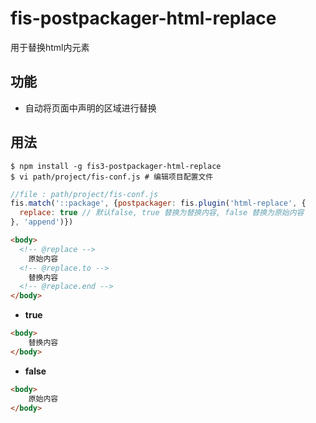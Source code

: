 # fis-postpackager-html-replace
用于替换html内元素

## 功能

 - 自动将页面中声明的区域进行替换

## 用法
```shell
$ npm install -g fis3-postpackager-html-replace
$ vi path/project/fis-conf.js # 编辑项目配置文件
```

```javascript
//file : path/project/fis-conf.js
fis.match('::package', {postpackager: fis.plugin('html-replace', {
  replace: true // 默认false, true 替换为替换内容, false 替换为原始内容
}, 'append')})
```

```html
<body>
  <!-- @replace -->
    原始内容
  <!-- @replace.to -->
    替换内容
  <!-- @replace.end -->
</body>
```

- **true**

```html
<body>
    替换内容
</body>
```

- **false**

```html
<body>
    原始内容
</body>
```
